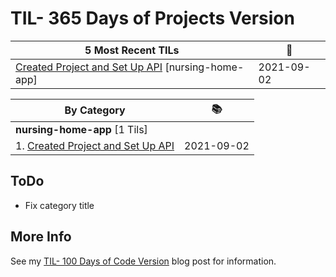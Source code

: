 # TIL- 365 Days of Projects Version
| **5 Most Recent TILs** | :tada: |
| -------- | -------- |
| [Created Project and Set Up API](nursing-home-app/created-project-and-set-up-api.md) [nursing-home-app] | 2021-09-02 |

| **By Category** | :books: |
| -------- | -------- |
| **nursing-home-app** [1 Tils] | |
| 1. [Created Project and Set Up API](nursing-home-app/created-project-and-set-up-api.md) | 2021-09-02 |


## ToDo

* Fix category title

## More Info

See my [TIL- 100 Days of Code Version](https://github.com/KatherineMichel/portfolio/blob/master/regular-blog-posts/til-100-days-of-code-version.md) blog post for information.
